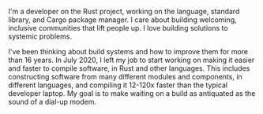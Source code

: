 I'm a developer on the Rust project, working on the language, standard library, and Cargo package manager. I care about building welcoming, inclusive communities that lift people up. I love building solutions to systemic problems.

I've been thinking about build systems and how to improve them for more than 16 years. In July 2020, I left my job to start working on making it easier and faster to compile software, in Rust and other languages. This includes constructing software from many different modules and components, in different languages, and compiling it 12-120x faster than the typical developer laptop. My goal is to make waiting on a build as antiquated as the sound of a dial-up modem.
